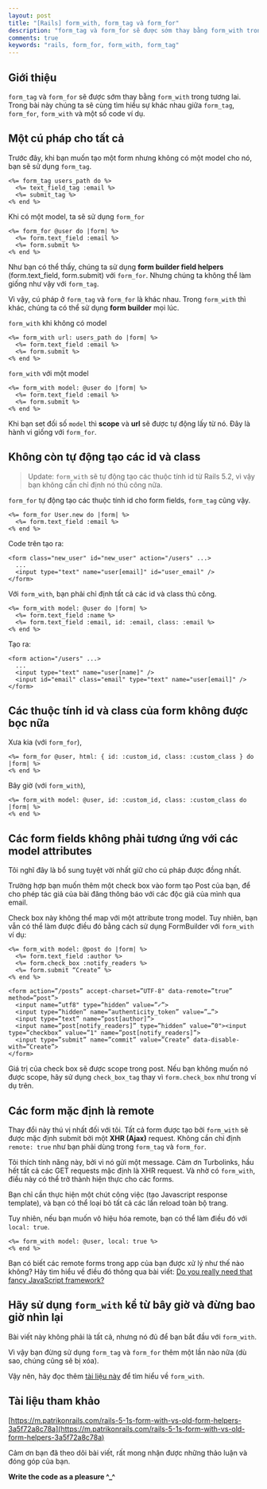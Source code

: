 ```yaml
---
layout: post
title: "[Rails] form_with, form_tag và form_for"
description: "form_tag và form_for sẽ được sớm thay bằng form_with trong tương lai. Trong bài này chúng ta sẽ cùng tìm hiểu sự khác nhau giữa form_tag, form_for và form_with và một số code ví dụ."
comments: true
keywords: "rails, form_for, form_with, form_tag"
---
```


## Giới thiệu
`form_tag` và `form_for` sẽ được sớm thay bằng `form_with` trong tương lai. Trong bài này chúng ta sẽ cùng tìm hiểu sự khác nhau giữa `form_tag`, `form_for`, `form_with` và một số code ví dụ.

## Một cú pháp cho tất cả
Trước đây, khi bạn muốn tạo một form nhưng không có một model cho nó, bạn sẽ sử dụng `form_tag`.
```
<%= form_tag users_path do %>
  <%= text_field_tag :email %>
  <%= submit_tag %>
<% end %>
```

Khi có một model, ta sẽ sử dụng `form_for`
```
<%= form_for @user do |form| %>
  <%= form.text_field :email %>
  <%= form.submit %>
<% end %>
```

Như bạn có thể thấy, chúng ta sử dụng **form builder field helpers** (form.text_field, form.submit) với `form_for`. Nhưng chúng ta không thể làm giống như vậy với `form_tag`.

Vì vậy, cú pháp ở `form_tag` và `form_for` là khác nhau. Trong `form_with` thì khác, chúng ta có thể sử dụng **form builder** mọi lúc.

`form_with` khi không có model
```
<%= form_with url: users_path do |form| %>
  <%= form.text_field :email %>
  <%= form.submit %>
<% end %>
```

`form_with` với một model
```
<%= form_with model: @user do |form| %>
  <%= form.text_field :email %>
  <%= form.submit %>
<% end %>
```

Khi bạn set đối số `model` thì **scope** và **url** sẽ được tự động lấy từ nó. Đây là hành vi giống với `form_for`.

## Không còn tự động tạo các id và class
> Update: `form_with` sẽ tự động tạo các thuộc tính id từ Rails 5.2, vì vậy bạn không cần chỉ định nó thủ công nữa.

`form_for` tự động tạo các thuộc tính id cho form fields, `form_tag` cũng vậy.
```
<%= form_for User.new do |form| %>
  <%= form.text_field :email %>
<% end %>
```

Code trên tạo ra:
```
<form class="new_user" id="new_user" action="/users" ...>
  ...
  <input type="text" name="user[email]" id="user_email" />
</form>
```

Với `form_with`, bạn phải chỉ định tất cả các id và class thủ công.
```
<%= form_with model: @user do |form| %>
  <%= form.text_field :name %>
  <%= form.text_field :email, id: :email, class: :email %>
<% end %>
```

Tạo ra:
```
<form action="/users" ...>
  ...
  <input type="text" name="user[name]" />
  <input id="email" class="email" type="text" name="user[email]" />  </form>
```

## Các thuộc tính id và class của form không được bọc nữa
Xưa kia (với `form_for`),
```
<%= form_for @user, html: { id: :custom_id, class: :custom_class } do |form| %>
<% end %>
```

Bây giờ (với `form_with`),
```
<%= form_with model: @user, id: :custom_id, class: :custom_class do |form| %>
<% end %>
```

## Các form fields không phải tương ứng với các model attributes
Tôi nghĩ đây là bổ sung tuyệt vời nhất giữ cho cú pháp được đồng nhất.

Trường hợp bạn muốn thêm một check box vào form tạo Post của bạn, để cho phép tác giả của bài đăng thông báo với các độc giả của mình qua email.

Check box này không thể map với một attribute trong model. Tuy nhiên, bạn vẫn có thể làm được điều đó bằng cách sử dụng FormBuilder với `form_with` ví dụ:
```
<%= form_with model: @post do |form| %>
  <%= form.text_field :author %>
  <%= form.check_box :notify_readers %>
  <%= form.submit “Create” %>
<% end %>

<form action=”/posts” accept-charset=”UTF-8" data-remote=”true” method=”post”>
  <input name=”utf8" type=”hidden” value=”✓”>
  <input type=”hidden” name=”authenticity_token” value=”…”>
  <input type=”text” name=”post[author]”>
  <input name=”post[notify_readers]” type=”hidden” value=”0"><input type=”checkbox” value=”1" name=”post[notify_readers]”>
  <input type=”submit” name=”commit” value=”Create” data-disable-with=”Create”>
</form>
```

Giá trị của check box sẽ được scope trong post. Nếu bạn không muốn nó được scope, hãy sử dụng `check_box_tag` thay vì `form.check_box` như trong ví dụ trên.

## Các form mặc định là remote
Thay đổi này thú vị nhất đối với tôi. Tất cả form được tạo bởi `form_with` sẽ được mặc định submit bởi một **XHR (Ajax)** request. Không cần chỉ định `remote: true` như bạn phải dùng trong `form_tag` và `form_for`.

Tôi thích tính năng này, bởi vì nó gửi một message. Cảm ơn Turbolinks, hầu hết tất cả các GET requests mặc định là XHR request. Và nhờ có `form_with`, điều này có thể trở thành hiện thực cho các forms.

Bạn chỉ cần thực hiện một chút công việc (tạo Javascript response template), và bạn có thể loại bỏ tất cả các lần reload toàn bộ trang.

Tuy nhiên, nếu bạn muốn vô hiệu hóa remote, bạn có thể làm điều đó với `local: true`.
```
<%= form_with model: @user, local: true %>
<% end %>
```

Bạn có biết các remote forms trong app của bạn được xử lý như thế nào không? Hãy tìm hiểu về điều đó thông qua bài viết: [Do you really need that fancy JavaScript framework?](https://m.patrikonrails.com/do-you-really-need-that-fancy-javascript-framework-e6f2531f8a38)

## Hãy sử dụng `form_with` kể từ bây giờ và đừng bao giờ nhìn lại
Bài viết này không phải là tất cả, nhưng nó đủ để bạn bắt đầu với `form_with`.

Vì vậy bạn đừng sử dụng `form_tag` và `form_for` thêm một lần nào nữa (dù sao, chúng cũng sẽ bị xóa).

Vậy nên, hãy đọc thêm [tài liệu này](https://api.rubyonrails.org/classes/ActionView/Helpers/FormHelper.html#method-i-form_with) để tìm hiểu về `form_with`.

## Tài liệu tham khảo
[https://m.patrikonrails.com/rails-5-1s-form-with-vs-old-form-helpers-3a5f72a8c78a](https://m.patrikonrails.com/rails-5-1s-form-with-vs-old-form-helpers-3a5f72a8c78a)

Cảm ơn bạn đã theo dõi bài viết, rất mong nhận được những thảo luận và đóng góp của bạn.

**Write the code as a pleasure ^_^**
